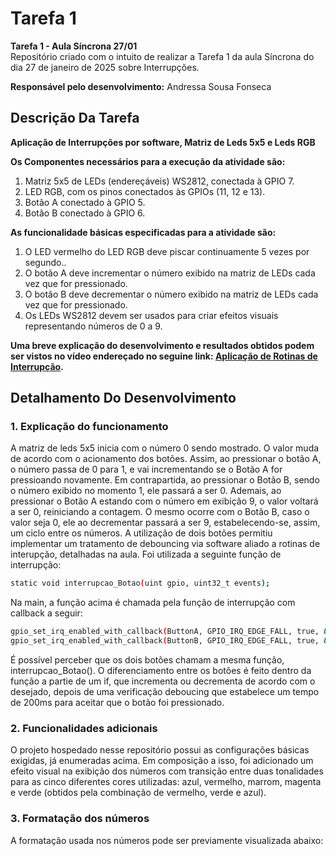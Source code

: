  # Tarefa 1 

__Tarefa 1 - Aula Síncrona 27/01__<br>
Repositório criado com o intuito de realizar a Tarefa 1 da aula Síncrona do dia 27 de janeiro de 2025 sobre Interrupções.

__Responsável pelo desenvolvimento:__
Andressa Sousa Fonseca

## Descrição Da Tarefa 
__Aplicação de Interrupções por software, Matriz de Leds 5x5 e Leds RGB__  <br>

__Os Componentes necessários para a execução da atividade são:__
1) Matriz 5x5 de LEDs (endereçáveis) WS2812, conectada à GPIO 7.
2) LED RGB, com os pinos conectados às GPIOs (11, 12 e 13).
3) Botão A conectado à GPIO 5.
4) Botão B conectado à GPIO 6.

__As funcionalidade básicas especificadas para a atividade são:__
1) O LED vermelho do LED RGB deve piscar continuamente 5 vezes por segundo..
2) O botão A deve incrementar o número exibido na matriz de LEDs cada vez que for pressionado.
3) O botão B deve decrementar o número exibido na matriz de LEDs cada vez que for pressionado.
4) Os LEDs WS2812 devem ser usados para criar efeitos visuais representando números de 0 a 9.


__Uma breve explicação do desenvolvimento e resultados obtidos podem ser vistos no vídeo endereçado no seguine link: [Aplicação de Rotinas de Interrupção]().__

## Detalhamento Do Desenvolvimento

### 1. Explicação do funcionamento

A matriz de leds 5x5 inicia com o número 0 sendo mostrado. O valor muda de acordo com o acionamento dos botões. Assim, ao pressionar o botão A, o número passa de 0 para 1, e vai incrementando se o Botão A for pressioando novamente. Em contrapartida, ao pressionar o Botão B, sendo o número exibido no momento 1, ele passará a ser 0. Ademais, ao pressionar o Botão A estando com o número em exibição 9, o valor voltará a ser 0, reiniciando a contagem. O mesmo ocorre com o Botão B, caso o valor seja 0, ele ao decrementar passará a ser 9, estabelecendo-se, assim, um ciclo entre os números. 
A utilização de dois botões permitiu implementar um tratamento de debouncing via software aliado a rotinas de interupção, detalhadas na aula. Foi utilizada a seguinte função de interrupção:
```bash
static void interrupcao_Botao(uint gpio, uint32_t events);
```
Na main, a função acima é chamada pela função de interrupção com callback a seguir:
```bash
gpio_set_irq_enabled_with_callback(ButtonA, GPIO_IRQ_EDGE_FALL, true, &interrupcao_Botao);
gpio_set_irq_enabled_with_callback(ButtonB, GPIO_IRQ_EDGE_FALL, true, &interrupcao_Botao);
```
É possível perceber que os dois botões chamam a mesma função, interrupcao_Botao(). O diferenciamento entre os botões é feito dentro da função a partie de um if, que incrementa ou decrementa de acordo com o desejado, depois de uma verificação deboucing que estabelece um tempo de 200ms para aceitar que o botão foi pressionado.

### 2. Funcionalidades adicionais
O projeto hospedado nesse repositório possui as configurações básicas exigidas, já enumeradas acima. Em composição a isso, foi adicionado um efeito visual na exibição dos números com transição entre duas tonalidades para as cinco diferentes cores utilizadas: azul, vermelho, marrom, magenta e verde (obtidos pela combinação de vermelho, verde e azul).

### 3. Formatação dos números
A formatação usada nos números pode ser previamente visualizada abaixo:
